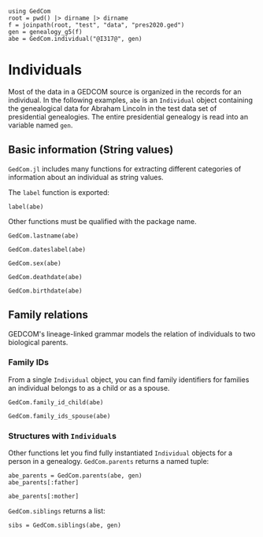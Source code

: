 ```@setup indis
using GedCom
root = pwd() |> dirname |> dirname
f = joinpath(root, "test", "data", "pres2020.ged")
gen = genealogy_g5(f)
abe = GedCom.individual("@I317@", gen)
```

# Individuals

Most of the data in a GEDCOM source is organized in the records for an individual.  In the following examples, `abe` is an `Individual` object containing the genealogical data for Abraham Lincoln in the test data set of presidential genealogies. The entire presidential genealogy is read into an variable named `gen`.


## Basic information (String values)

`GedCom.jl` includes many functions for extracting different categories of information about an individual as string values.

The `label` function is exported:

```@example indis
label(abe)
```

Other functions must be qualified with the package name.


```@example indis
GedCom.lastname(abe)
```
```@example indis
GedCom.dateslabel(abe)
```
```@example indis
GedCom.sex(abe)
```
```@example indis
GedCom.deathdate(abe)
```
```@example indis
GedCom.birthdate(abe)
```



## Family relations

GEDCOM's lineage-linked grammar models the relation of individuals to two biological parents.  



### Family IDs

From a single `Individual` object, you can find family identifiers for families an individual belongs to as a child or as a spouse.


```@example indis
GedCom.family_id_child(abe)
```


```@example indis
GedCom.family_ids_spouse(abe)
```

### Structures with `Individual`s

Other functions let you find fully instantiated `Individual` objects for a person in a genealogy. `GedCom.parents` returns a named tuple:

```@example indis
abe_parents = GedCom.parents(abe, gen)
abe_parents[:father]
```
```@example indis
abe_parents[:mother]
```


`GedCom.siblings` returns a list:

```@example indis
sibs = GedCom.siblings(abe, gen)
```


